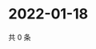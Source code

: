 # 2022-01-18

共 0 条

<!-- BEGIN WEIBO -->
<!-- 最后更新时间 Tue Jan 18 2022 15:12:43 GMT+0800 (China Standard Time) -->

<!-- END WEIBO -->
